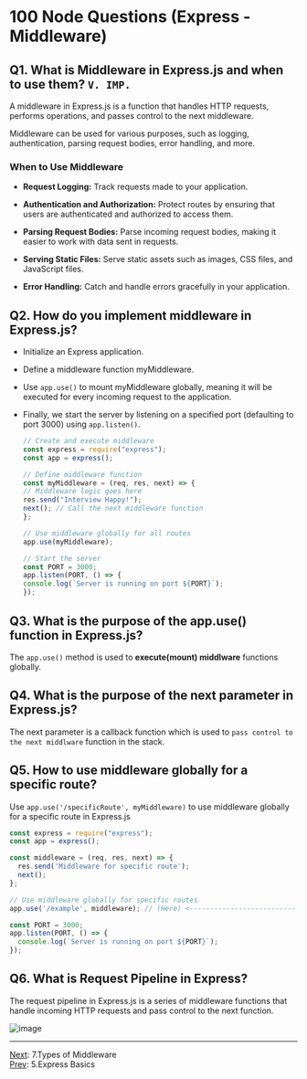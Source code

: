 # 100 Node Questions (Express - Middleware)

## Q1. What is Middleware in Express.js and when to use them? `V. IMP.`

A middleware in Express.js is a function that handles HTTP requests, performs operations, and passes control to the next middleware.

Middleware can be used for various purposes, such as logging, authentication, parsing request bodies, error handling, and more.

### When to Use Middleware

* **Request Logging:** Track requests made to your application.

* **Authentication and Authorization:** Protect routes by ensuring that users are authenticated and authorized to access them.

* **Parsing Request Bodies:** Parse incoming request bodies, making it easier to work with data sent in requests.

* **Serving Static Files:** Serve static assets such as images, CSS files, and JavaScript files.

* **Error Handling:** Catch and handle errors gracefully in your application.

## Q2. How do you implement middleware in Express.js?

* Initialize an Express application.

* Define a middleware function myMiddleware.

* Use `app.use()` to mount myMiddleware globally, meaning it will be executed for every incoming request to the application.

* Finally, we start the server by listening on a specified port (defaulting to port 3000) using `app.listen()`.

    ```js
    // Create and execute middleware
    const express = require("express");
    const app = express();

    // Define middleware function
    const myMiddleware = (req, res, next) => {
    // Middleware logic goes here
    res.send("Interview Happy!");
    next(); // Call the next middleware function
    };

    // Use middleware globally for all routes
    app.use(myMiddleware);

    // Start the server
    const PORT = 3000;
    app.listen(PORT, () => {
    console.log(`Server is running on port ${PORT}`);
    });
    ```

## Q3. What is the purpose of the app.use() function in Express.js?

The `app.use()` method is used to **execute(mount)  middlware**  functions globally.

## Q4. What is the purpose of the next parameter in Express.js?

The next parameter is a callback function which is used to `pass control to the next middlware` function in the stack.

## Q5. How to use middleware globally for a specific route?

Use `app.use('/specificRoute', myMiddleware)` to use middleware globally for a specific route in Express.js

```js
const express = require("express");
const app = express();

const middleware = (req, res, next) => {
  res.send('Middleware for specific route');
  next();
};

// Use middleware globally for specific routes
app.use('/example', middleware); // (Here) <--------------------------

const PORT = 3000;
app.listen(PORT, () => {
  console.log(`Server is running on port ${PORT}`);
});
```

## Q6. What is Request Pipeline in Express?

The request pipeline in Express.js is a series of middleware functions that handle incoming HTTP requests and pass control to the next function.

![image](https://github.com/user-attachments/assets/c42ee057-15bd-42b5-9ff7-86dda45333d8)

<hr>

[Next](7.Types_of_Middleware.md): 7.Types of Middleware <br>
[Prev](5.Express_Basics.md): 5.Express Basics

<!---
Adarsh 
31th July 2024
12:01 PM
(18:18)
--->